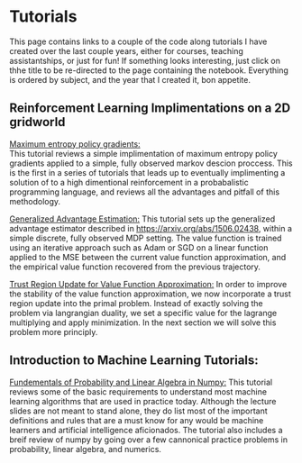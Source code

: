 # Tutorials
This page contains links to a couple of the code along tutorials I have created over the last couple years, either for courses, teaching assistantships, or just for fun! If something looks interesting, just click on thhe title to be re-directed to the page containing the notebook. Everything is ordered by subject, and the year that I created it, bon appetite.

## Reinforcement Learning Implimentations on a 2D gridworld

[Maximum entropy policy gradients:](https://github.com/WilderLavington/WilderLavington.github.io/blob/master/tutorial/Maximum_Entropy_Policy_Gradients/Maximum_Entropy_Policy_Gradients.md)   
 This tutorial reviews a simple implimentation of maximum entropy policy gradients applied to a simple, fully observed markov descion proccess. This is the first in a series of tutorials that leads up to eventually implimenting a solution of to a high dimentional reinforcement in a probabalistic programming language, and reviews all the advantages and pitfall of this methodology.

[Generalized Advantage Estimation:](https://github.com/WilderLavington/WilderLavington.github.io/blob/master/tutorial/Generalized%20Advantage%20Estimation/Generalized%20Advantage%20Estimation.md) 
This tutorial sets up the generalized advantage estimator described in https://arxiv.org/abs/1506.02438, within a simple discrete, fully observed MDP setting. The value function is trained using an iterative approach such as Adam or SGD on a linear function applied to the MSE between the current value function approximation, and the empirical value function recovered from the previous trajectory. 

[Trust Region Update for Value Function Approximation:](https://github.com/WilderLavington/WilderLavington.github.io/blob/master/tutorial/Trust%20Region%20Updates%20for%20Generalized%20Advantage%20Estimation/Trust%20Region%20Updates%20for%20Generalized%20Advantage%20Estimation.md) 
In order to improve the stability of the value function approximation, we now incorporate a trust region update into the primal problem. Instead of exactly solving the problem via langrangian duality, we set a specific value for the lagrange multiplying and apply minimization. In the next section we will solve this problem more principly.

## Introduction to Machine Learning Tutorials:

[Fundementals of Probability and Linear Algebra in Numpy:](https://github.com/WilderLavington/WilderLavington.github.io/tree/master/tutorial/Intro%20To%20Machine%20Learning%20Tutorial%201)
This tutorial reviews some of the basic requirements to understand most machine learning algorithms that are used in practice today. Although the lecture slides are not meant to stand alone, they do list most of the important definitions and rules that are a must know for any would be machine learners and artificial intelligence aficionados. The tutorial also includes a breif review of numpy by going over a few cannonical practice problems in probability, linear algebra, and numerics. 
